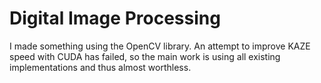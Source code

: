 Digital Image Processing
=============

I made something using the OpenCV library. An attempt to improve KAZE speed with CUDA has failed, so the main work is using all existing implementations and thus almost worthless.
